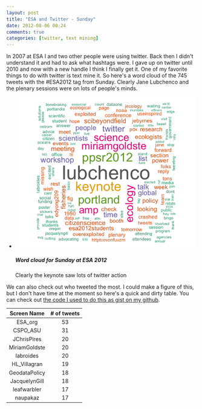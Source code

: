 ```yaml
---
layout: post
title: "ESA and Twitter - Sunday"
date: 2012-08-06 00:24
comments: true
categories: [twitter, text mining]
---
```


In 2007 at ESA I and two other people were using twitter.  Back then I didn't understand it and had to ask what hashtags were.  I gave up on twitter until 2010 and now with a new handle I think I finally get it.  One of my favorite things to do with twitter is text mine it.  So here's a word cloud of the 745 tweets with the #ESA2012 tag from Sunday. Clearly Jane Lubchenco and the plenary sessions were on lots of people's minds.

<ul class="thumbnails">
  <li class="span3">
    <div class="thumbnail"><a href="/images/Word_Cloud_Monday.png">
      <img src="/images/Word_Cloud_Monday.png" alt=""></a>
      <h5>Word cloud for Sunday at ESA 2012</h5>
      <p>Clearly the keynote saw lots of twitter action </p>
    </div>
  </li>
</ul>


We can also check out who tweeted the most.  I could make a figure of this, but
I don't have time at the moment so here's a quick and dirty table.  You can check out [the code I used to do this as gist on my github](https://gist.github.com/3272216).

 
| Screen Name      |  # of tweets |
| :--------------: | :----------: |
|       ESA_org    |  53          |
|        CSPO_ASU  |  31		  |
|     JChrisPires  |  20		  |
|   MiriamGoldste  |  20		  |
|       labroides  |  20		  |
|    HL_Villagran  |  19 		  | 
|    GeodataPolicy |  18		  |
|   JacquelynGill  |  18		  |
|     leafwarbler  |  17		  |
|        naupakaz  |  17		  |

